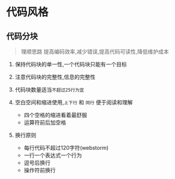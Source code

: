 # 代码风格

## 代码分块

> 理顺思路 提高编码效率,减少错误,提高代码可读性,降低维护成本

1. 保持代码块的单一性,一个代码块只能有一个目标
2. 注意代码块的完整性,信息的完整性
3. 代码块数量适当`不超过25行为宜`
4. 空白空间和缩进使用,`上下行` 和 `同行` 便于阅读和理解 
   - 四个空格的缩进看着最舒服
   - 运算符前后加空格

5. 换行原则
   - 每行代码不超过120字符(webstorm)
   - 一行一个表达式一个行为
   - 逗号后换行
   - 操作符前换行